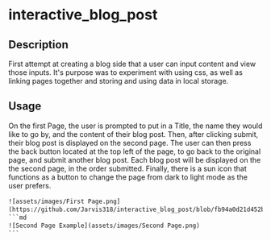 # interactive_blog_post

## Description
First attempt at creating a blog side that a user can input content and view those inputs. It's purpose was to experiment with using css, as well as linking pages together and storing and using data in local storage. 

## Usage
On the first Page, the user is prompted to put in a Title, the name they would like to go by, and the content of their blog post. Then, after clicking submit, their blog post is displayed on the second page. The user can then press the back button located at the top left of the page, to go back to the original page, and submit another blog post. Each blog post will be displayed on the the second page, in the order submitted. Finally, there is a sun icon that functions as a button to change the page from dark to light mode as the user prefers.

    ![assets/images/First Page.png](https://github.com/Jarvis318/interactive_blog_post/blob/fb94a0d21d452b1ca6aba626ed1cfabaccc155ac/assets/images/First%20Page.png)
    ```md
    ![Second Page Example](assets/images/Second Page.png)
    ```
